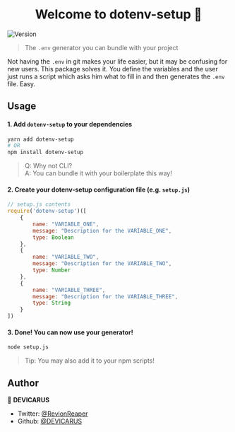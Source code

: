 <h1 align="center">Welcome to dotenv-setup 👋</h1>
<p>
  <img alt="Version" src="https://img.shields.io/badge/version-2.0.0-blue.svg?cacheSeconds=2592000" />
</p>

> The `.env` generator you can bundle with your project

Not having the `.env` in git makes your life easier, but it may be confusing for new users. This package solves it. You define the variables and the user just runs a script which asks him what to fill in and then generates the `.env` file. Easy.

## Usage

#### 1. Add `dotenv-setup` to your dependencies 
```sh
yarn add dotenv-setup
# OR
npm install dotenv-setup
```

> Q: Why not CLI?\
> A: You can bundle it with your boilerplate this way!

#### 2. Create your dotenv-setup configuration file (e.g. `setup.js`)
```js
// setup.js contents
require('dotenv-setup')([
    {
        name: "VARIABLE_ONE",
        message: "Description for the VARIABLE_ONE",
        type: Boolean
    }, 
    {
        name: "VARIABLE_TWO",
        message: "Description for the VARIABLE_TWO",
        type: Number
    },
    {
        name: "VARIABLE_THREE",
        message: "Description for the VARIABLE_THREE",
        type: String
    }
])
```

#### 3. Done! You can now use your generator!
```sh
node setup.js
```

> Tip: You may also add it to your npm scripts!

## Author

👤 **DEVICARUS**

* Twitter: [@RevionReaper](https://twitter.com/RevionReaper)
* Github: [@DEVICARUS](https://github.com/DEVICARUS)